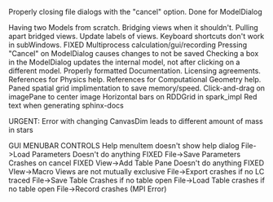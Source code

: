 Properly closing file dialogs with the "cancel" option.
    Done for ModelDialog

Having two Models from scratch.
Bridging views when it shouldn't.
Pulling apart bridged views.
Update labels of views.
Keyboard shortcuts don't work in subWindows. FIXED
Multiprocess calculation/gui/recording
Pressing "Cancel" on ModelDialog causes changes to not be saved
Checking a box in the ModelDialog updates the internal model,
    not after clicking on a different model.
Properly formatted Documentation.
Licensing agreements.
References for Physics help.
References for Computational Geometry help.
Paned spatial grid implimentation to save memory/speed.
Click-and-drag on imagePane to center image
Horizontal bars on RDDGrid in spark_impl
Red text when generating sphinx-docs


URGENT:
Error with changing CanvasDim leads to different amount of mass in stars

GUI MENUBAR CONTROLS
Help menuItem doesn't show help dialog
File->Load Parameters Doesn't do anything FIXED
File->Save Parameters Crashes on cancel FIXED
View->Add Table Pane Doesn't do anything FIXED
VIew->Macro Views are not mutually exclusive
File->Export crashes if no LC traced
File->Save Table Crashes if no table open
File->Load Table crashes if no table open
File->Record crashes (MPI Error)
